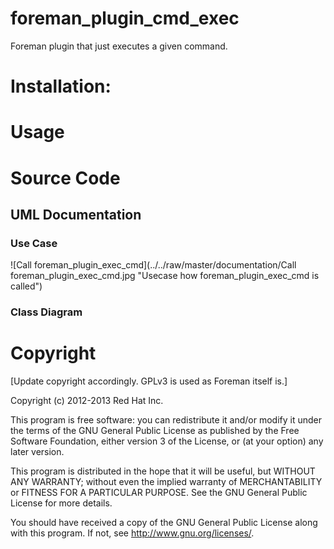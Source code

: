 # foreman_plugin_cmd_exec

Foreman plugin that just executes a given command.


# Installation:


# Usage

# Source Code

## UML Documentation

### Use Case

![Call foreman_plugin_exec_cmd](../../raw/master/documentation/Call foreman_plugin_exec_cmd.jpg "Usecase how foreman_plugin_exec_cmd is called")

### Class Diagram

# Copyright

[Update copyright accordingly.  GPLv3 is used as Foreman itself is.]

Copyright (c) 2012-2013 Red Hat Inc.

This program is free software: you can redistribute it and/or modify
it under the terms of the GNU General Public License as published by
the Free Software Foundation, either version 3 of the License, or
(at your option) any later version.

This program is distributed in the hope that it will be useful,
but WITHOUT ANY WARRANTY; without even the implied warranty of
MERCHANTABILITY or FITNESS FOR A PARTICULAR PURPOSE.  See the
GNU General Public License for more details.

You should have received a copy of the GNU General Public License
along with this program.  If not, see <http://www.gnu.org/licenses/>.
